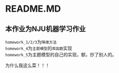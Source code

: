 README.MD
======
本作业为NJU机器学习作业
-----

`homework_1/2/3`为`降维方法`<br>
`homework_4`为`主题模型`的`库函数`实现<br>
`homework_5`为主题模型的自己的实现，额，抄了别人的。<br>

为什么我这么菜！！！
